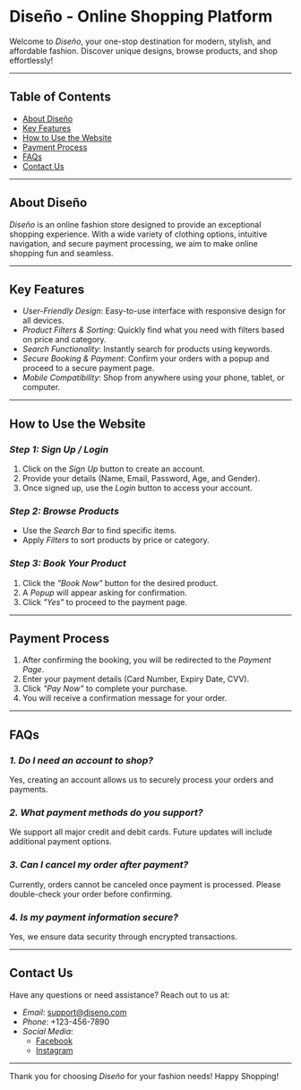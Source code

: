 # Diseño - Online Shopping Platform  

Welcome to *Diseño*, your one-stop destination for modern, stylish, and affordable fashion. Discover unique designs, browse products, and shop effortlessly!  

---

## Table of Contents  
- [About Diseño](#about-diseño)  
- [Key Features](#key-features)  
- [How to Use the Website](#how-to-use-the-website)  
- [Payment Process](#payment-process)  
- [FAQs](#faqs)  
- [Contact Us](#contact-us)  

---

## About Diseño  

*Diseño* is an online fashion store designed to provide an exceptional shopping experience. With a wide variety of clothing options, intuitive navigation, and secure payment processing, we aim to make online shopping fun and seamless.  

---

## Key Features  

- *User-Friendly Design*: Easy-to-use interface with responsive design for all devices.  
- *Product Filters & Sorting*: Quickly find what you need with filters based on price and category.  
- *Search Functionality*: Instantly search for products using keywords.  
- *Secure Booking & Payment*: Confirm your orders with a popup and proceed to a secure payment page.  
- *Mobile Compatibility*: Shop from anywhere using your phone, tablet, or computer.  

---

## How to Use the Website  

### *Step 1: Sign Up / Login*  
1. Click on the *Sign Up* button to create an account.  
2. Provide your details (Name, Email, Password, Age, and Gender).  
3. Once signed up, use the *Login* button to access your account.  

### *Step 2: Browse Products*  
- Use the *Search Bar* to find specific items.  
- Apply *Filters* to sort products by price or category.  

### *Step 3: Book Your Product*  
1. Click the *"Book Now"* button for the desired product.  
2. A *Popup* will appear asking for confirmation.  
3. Click *"Yes"* to proceed to the payment page.  

---

## Payment Process  

1. After confirming the booking, you will be redirected to the *Payment Page*.  
2. Enter your payment details (Card Number, Expiry Date, CVV).  
3. Click *"Pay Now"* to complete your purchase.  
4. You will receive a confirmation message for your order.  

---

## FAQs  

### *1. Do I need an account to shop?*  
Yes, creating an account allows us to securely process your orders and payments.  

### *2. What payment methods do you support?*  
We support all major credit and debit cards. Future updates will include additional payment options.  

### *3. Can I cancel my order after payment?*  
Currently, orders cannot be canceled once payment is processed. Please double-check your order before confirming.  

### *4. Is my payment information secure?*  
Yes, we ensure data security through encrypted transactions.  

---

## Contact Us  

Have any questions or need assistance? Reach out to us at:  

- *Email*: support@diseno.com  
- *Phone*: +123-456-7890  
- *Social Media*:  
  - [Facebook](https://facebook.com/diseno)  
  - [Instagram](https://instagram.com/diseno)  

---

Thank you for choosing *Diseño* for your fashion needs! Happy Shopping!